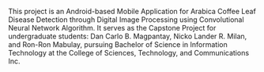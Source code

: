 This project is an Android-based Mobile Application for Arabica Coffee Leaf Disease Detection through Digital Image Processing using Convolutional Neural Network Algorithm. It serves as the Capstone Project for undergraduate students: Dan Carlo B. Magpantay, Nicko Lander R. Milan, and Ron-Ron Mabulay, pursuing Bachelor of Science in Information Technology at the College of Sciences, Technology, and Communications Inc.
